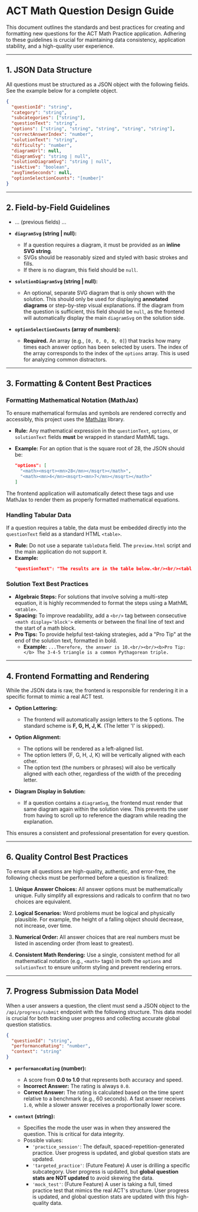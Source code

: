 # ACT Math Question Design Guide

This document outlines the standards and best practices for creating and formatting new questions for the ACT Math Practice application. Adhering to these guidelines is crucial for maintaining data consistency, application stability, and a high-quality user experience.

---

## 1. JSON Data Structure

All questions must be structured as a JSON object with the following fields. See the example below for a complete object.

```json
{
  "questionId": "string",
  "category": "string",
  "subcategories": ["string"],
  "questionText": "string",
  "options": ["string", "string", "string", "string", "string"],
  "correctAnswerIndex": "number",
  "solutionText": "string",
  "difficulty": "number",
  "diagramUrl": null,
  "diagramSvg": "string | null",
  "solutionDiagramSvg": "string | null",
  "isActive": "boolean",
  "avgTimeSeconds": null,
  "optionSelectionCounts": "[number]"
}
```

---

## 2. Field-by-Field Guidelines

-   ... (previous fields) ...

-   **`diagramSvg` (string | null):**
    -   If a question requires a diagram, it must be provided as an **inline SVG string**.
    -   SVGs should be reasonably sized and styled with basic strokes and fills.
    -   If there is no diagram, this field should be `null`.

-   **`solutionDiagramSvg` (string | null):**
    -   An optional, separate SVG diagram that is only shown with the solution. This should only be used for displaying **annotated diagrams** or step-by-step visual explanations. If the diagram from the question is sufficient, this field should be `null`, as the frontend will automatically display the main `diagramSvg` on the solution side.

-   **`optionSelectionCounts` (array of numbers):**
    -   **Required.** An array (e.g., `[0, 0, 0, 0, 0]`) that tracks how many times each answer option has been selected by users. The index of the array corresponds to the index of the `options` array. This is used for analyzing common distractors.

---

## 3. Formatting & Content Best Practices

### Formatting Mathematical Notation (MathJax)

To ensure mathematical formulas and symbols are rendered correctly and accessibly, this project uses the [MathJax](https://www.mathjax.org/) library.

-   **Rule:** Any mathematical expression in the `questionText`, `options`, or `solutionText` fields **must** be wrapped in standard MathML tags.

-   **Example:** For an option that is the square root of 28, the JSON should be:
    ```json
    "options": [
      "<math><msqrt><mn>28</mn></msqrt></math>",
      "<math><mn>4</mn><msqrt><mn>7</mn></msqrt></math>"
    ]
    ```

The frontend application will automatically detect these tags and use MathJax to render them as properly formatted mathematical equations.

### Handling Tabular Data

If a question requires a table, the data must be embedded directly into the `questionText` field as a standard HTML `<table>`.

-   **Rule:** Do not use a separate `tableData` field. The `preview.html` script and the main application do not support it.
-   **Example:**
    ```json
    "questionText": "The results are in the table below.<br/><br/><table class='table'>...</table>"
    ```

### Solution Text Best Practices

-   **Algebraic Steps:** For solutions that involve solving a multi-step equation, it is highly recommended to format the steps using a MathML `<mtable>`.
-   **Spacing:** To improve readability, add a `<br/>` tag between consecutive `<math display='block'>` elements or between the final line of text and the start of a math block.
-   **Pro Tips:** To provide helpful test-taking strategies, add a "Pro Tip" at the end of the solution text, formatted in bold.
    -   **Example:** `...Therefore, the answer is 10.<br/><br/><b>Pro Tip:</b> The 3-4-5 triangle is a common Pythagorean triple.`

---

## 4. Frontend Formatting and Rendering

While the JSON data is raw, the frontend is responsible for rendering it in a specific format to mimic a real ACT test.

-   **Option Lettering:**
    -   The frontend will automatically assign letters to the 5 options. The standard scheme is **F, G, H, J, K**. (The letter 'I' is skipped).

-   **Option Alignment:**
    -   The options will be rendered as a left-aligned list.
    -   The option letters (F, G, H, J, K) will be vertically aligned with each other.
    -   The option text (the numbers or phrases) will also be vertically aligned with each other, regardless of the width of the preceding letter.

-   **Diagram Display in Solution:**
    -   If a question contains a `diagramSvg`, the frontend must render that same diagram again within the solution view. This prevents the user from having to scroll up to reference the diagram while reading the explanation.

This ensures a consistent and professional presentation for every question.

---



## 6. Quality Control Best Practices



To ensure all questions are high-quality, authentic, and error-free, the following checks must be performed before a question is finalized:



1.  **Unique Answer Choices:** All answer options must be mathematically unique. Fully simplify all expressions and radicals to confirm that no two choices are equivalent.

2.  **Logical Scenarios:** Word problems must be logical and physically plausible. For example, the height of a falling object should decrease, not increase, over time.

3.  **Numerical Order:** All answer choices that are real numbers must be listed in ascending order (from least to greatest).

4.  **Consistent Math Rendering:** Use a single, consistent method for all mathematical notation (e.g., `<math>` tags) in both the `options` and `solutionText` to ensure uniform styling and prevent rendering errors.



---



## 7. Progress Submission Data Model

When a user answers a question, the client must send a JSON object to the `/api/progress/submit` endpoint with the following structure. This data model is crucial for both tracking user progress and collecting accurate global question statistics.

```json
{
  "questionId": "string",
  "performanceRating": "number",
  "context": "string"
}
```

-   **`performanceRating` (number):**
    -   A score from **0.0 to 1.0** that represents both accuracy and speed.
    -   **Incorrect Answer:** The rating is always `0.0`.
    -   **Correct Answer:** The rating is calculated based on the time spent relative to a benchmark (e.g., 60 seconds). A fast answer receives `1.0`, while a slower answer receives a proportionally lower score.

-   **`context` (string):**
    -   Specifies the mode the user was in when they answered the question. This is critical for data integrity.
    -   Possible values:
        -   `'practice_session'`: The default, spaced-repetition-generated practice. User progress is updated, and global question stats are updated.
        -   `'targeted_practice'`: (Future Feature) A user is drilling a specific subcategory. User progress is updated, but **global question stats are NOT updated** to avoid skewing the data.
        -   `'mock_test'`: (Future Feature) A user is taking a full, timed practice test that mimics the real ACT's structure. User progress is updated, and global question stats are updated with this high-quality data.
